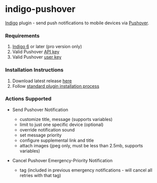 indigo-pushover
===============

[Indigo](http://www.indigodomo.com/) plugin  - send push notifications to mobile devices via [Pushover](http://www.pushover.net).

### Requirements

1. [Indigo 6](http://www.indigodomo.com/) or later (pro version only)
2. Valid Pushover [API key](https://pushover.net/apps/clone/indigo_domotics)
3. Valid Pushover [user key](https://pushover.net/faq#overview-what)

### Installation Instructions

1. Download latest release [here](https://github.com/IndigoDomotics/indigo-pushover/releases)
2. Follow [standard plugin installation process](http://bit.ly/1e1Vc7b)

### Actions Supported
* Send Pushover Notification
	* customize title, message (supports variables)
	* limit to just one specific device (optional)
	* override notification sound
	* set message priority
	* configure supplemental link and title
	* attach images (jpeg only, must be less than 2.5mb, supports variables)

* Cancel Pushover Emergency-Priority Notification
	* tag (included in previous emergency notifications - will cancel all retries with that tag)
